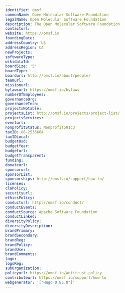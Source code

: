 ```yaml
---
identifier: omsf
commonName: Open Molecular Software Foundation
legalName: Open Molecular Software Foundation
description: The Open Molecular Software Foundation
contacturl:
website: https://omsf.io
foundingDate:
addressCountry: US
addressRegion: CA
newProjects:
softwareType:
wikidataId:
boardSize: '5'
boardType:
boardurl: http://omsf.io/about/people/
teamurl:
missionurl:
bylawsurl: https://omsf.io/bylaws
numberOfEmployees:
governanceOrg:
governanceTech:
projectsNotable:
projectsList: http://omsf.io/projects/project-list/
projectsServices:
eventurl:
nonprofitStatus: Nonprofit501c3
taxID: 86-2536664
taxIDLocal:
budgetUsd:
budgetYear:
budgeturl:
budgetTransparent:
funding:
donateurl:
sponsorurl:
sponsorList:
sponsorships: http://omsf.io/support/how-to/
licenses:
claPolicy:
securityurl:
ethicsPolicy:
conducturl: http://omsf.io/conduct/
conductEvents:
conductSource: Apache Software Foundation
conductLinked:
diversityPolicy:
diversityDescription:
brandPrimary:
brandSecondary:
brandReg:
brandPolicy:
brandUse:
brandComments:
logo:
logoReg:
subOrganization:
policyurl: https://omsf.io/antitrust-policy
contributeurl: https://omsf.io/support/how-to
webgenerator: '["Hugo 0.85.0"]'
---
```


